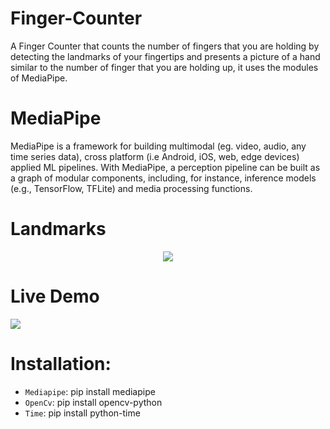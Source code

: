# Finger-Counter

A Finger Counter that counts the number of fingers that you are holding by detecting the landmarks of your fingertips and presents a picture of a hand similar to the number of finger that you are holding up, it uses the modules of MediaPipe.

# MediaPipe

MediaPipe is a framework for building multimodal (eg. video, audio, any time series data), cross platform (i.e Android, iOS, web, edge devices) applied ML pipelines. With MediaPipe, a perception pipeline can be built as a graph of modular components, including, for instance, inference models (e.g., TensorFlow, TFLite) and media processing functions.

# Landmarks

<p align = 'center' height ='500px' weidth ='200'>
<img src ='https://user-images.githubusercontent.com/57028410/136441803-4e2c1601-500f-4e10-a8f1-f3a7282b61f6.png'>
</p>

# Live Demo

![](https://github.com/Abhishekkakati101/Finger-Counter/blob/main/Demo/FingerCounterDemo.gif)

# Installation:
-  `Mediapipe`: pip install mediapipe
- `OpenCv`: pip install opencv-python
- `Time`: pip install python-time
